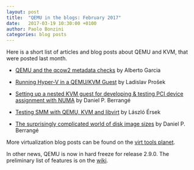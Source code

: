 ```yaml
---
layout: post
title:  "QEMU in the blogs: February 2017"
date:   2017-03-19 10:30:00 +0100
author: Paolo Bonzini
categories: blog posts
---
```

Here is a short list of articles and blog posts about QEMU
and KVM, that were posted last month.

* [QEMU and the qcow2 metadata
  checks](https://blogs.igalia.com/berto/2017/02/08/qemu-and-the-qcow2-metadata-checks/)
  by Alberto Garcia

* [Running Hyper-V in a QEMU/KVM
  Guest](https://ladipro.wordpress.com/2017/02/24/running-hyperv-in-kvm-guest/)
  by Ladislav Prošek

* [Setting up a nested KVM guest for developing & testing PCI device assignment
  with NUMA](https://www.berrange.com/posts/2017/02/16/setting-up-a-nested-kvm-guest-for-developing-testing-pci-device-assignment-with-numa/)
  by Daniel P. Berrangé

* [Testing SMM with QEMU, KVM and
  libvirt](https://github.com/tianocore/tianocore.github.io/wiki/Testing-SMM-with-QEMU,-KVM-and-libvirt)
  by László Érsek

* [The surprisingly complicated world of disk image
  sizes](https://www.berrange.com/posts/2017/02/10/the-surprisingly-complicated-world-of-disk-image-sizes/)
  by Daniel P. Berrangé

More virtualization blog posts can be found on the [virt tools
planet](https://planet.virt-tools.org/).

In other news, QEMU is now in hard freeze for release 2.9.0.  The preliminary
list of features is on the [wiki](https://wiki.qemu.org/ChangeLog/2.9).
